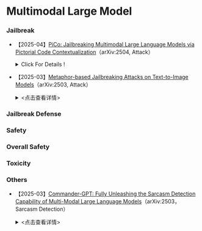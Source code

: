 # Multimodal Large Model

### Jailbreak

- 【2025-04】[PiCo: Jailbreaking Multimodal Large Language Models via Pictorial Code Contextualization](https://arxiv.org/pdf/2504.01444)（arXiv:2504, Attack）
    
    <details>
  
    <summary> Click For Details ! </summary>
  
    - **Author**：Aofan Liu
 
    - **Institution**：Wuhan University
      
    - **Main Content**：This paper proposes PiCo, a novel multi-tiered jailbreak framework targeting Multimodal Large Language Models (MLLMs) by exploiting vulnerabilities in visual modality and code-style instruction alignment. _**Unlike traditional jailbreak attacks that rely on text, PiCo adopts a token-level typographic strategy combined with code-contextual visual embedding to evade input filtering, bypass runtime monitoring, and circumvent access control in models such as GPT-4V, GPT-4o, Gemini-Pro-V, and LLaVA-1.5.**_ Through extensive experiments on the HADES dataset across five harmful scenarios (e.g., violence, privacy violation), PiCo achieves an average Attack Success Rate (ASR) of 84.13% on Gemini-Pro-V and 52.66% on GPT-4o, significantly outperforming prior methods like HADES. _**A new evaluation metric, THS (Toxicity and Helpfulness Score), is introduced to capture both the maliciousness and utility of model outputs**_, revealing that PiCo not only increases attack success but also amplifies content effectiveness. 


- 【2025-03】[Metaphor-based Jailbreaking Attacks on Text-to-Image Models](https://arxiv.org/abs/2503.18681)（arXiv:2503, Attack）
    
    <details>
    
    <summary> <点击查看详情> </summary>
    
    - **作者**：Chenyu Zhang
    - **机构**：Tianjin University
    - **Main content**：This paper proposes MJA (Metaphor-based Jailbreaking Attack), a jailbreaking attack method designed to bypass safety filters in text-to-image (T2I) models to generate sensitive images. Compared to existing methods, MJA significantly reduces the number of queries required while improving attack effectiveness. The MJA method consists of two main modules: ***(1) Multi-Agent Generation Module based on LLM (MLAG):*** This module decomposes the process of generating metaphorical adversarial prompts into three sub-tasks: metaphor retrieval, context matching, and adversarial prompt generation. MLAG coordinates three LLM agents to explore various combinations of metaphors and contexts, generating a diverse set of adversarial prompts. ***(2) Adversarial Prompt Optimization Module (APO):*** This module first trains a proxy model to predict the attack effectiveness of adversarial prompts and then designs an acquisition strategy to adaptively identify the optimal adversarial prompts, thereby enhancing attack efficiency.

### Jailbreak Defense

### Safety

### Overall Safety

### Toxicity

### Others

- 【2025-03】[Commander-GPT: Fully Unleashing the Sarcasm Detection Capability of Multi-Modal Large Language Models](https://arxiv.org/abs/2503.18681)（arXiv:2503，Sarcasm Detection）
    
    <details>
    
    <summary> <点击查看详情> </summary>
    
    - **作者**：Yazhou Zhang
    - **机构**：None
    - **Main content**：This paper introduces Commander-GPT, a multimodal large model (MLLM) framework designed to fully leverage ***multimodal information for sarcasm detection***. Inspired by military strategy, the authors divide the sarcasm detection task into six sub-tasks: text sentiment analysis, image content recognition, text-image consistency check, contextual relationship analysis, application of cultural and background knowledge, and sarcasm judgment. ***A central commander (the decision-maker) assigns the most suitable large language model to each sub-task,*** and the detection results from each model are ultimately aggregated to identify sarcastic content. In terms of model architecture, Commander-GPT adopts a commander-troop structure from military strategy, where each sub-task is treated as an independent "troop" dispatched by the central "commander." Specifically, the commander assigns the most appropriate large language model (such as GPT-4o mini, O3 mini, etc.) to each sub-task based on the task requirements. Each model independently processes its assigned sub-task, and their respective output results are then aggregated to identify sarcasm.
